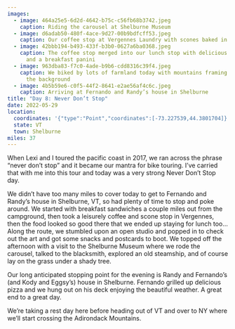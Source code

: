 ```yaml
---
images:
  - image: 464a25e5-6d2d-4642-b75c-c56fb68b3742.jpeg
    caption: Riding the carousel at Shelburne Museum
  - image: d6adab50-480f-4ace-9d27-00b9bdfcff53.jpeg
    caption: Our coffee stop at Vergennes Laundry with scones baked in a brick oven
  - image: 42bbb194-b493-433f-b3b0-0627a6ba0368.jpeg
    caption: The coffee stop merged into our lunch stop with delicious Turkish eggs
      and a breakfast panini
  - image: 963dba83-f7c0-4ade-b9b6-cdd8316c39f4.jpeg
    caption: We biked by lots of farmland today with mountains framing the view in
      the background
  - image: 4b5b59e6-c0f5-44f2-8641-e2ae56af4c6c.jpeg
    caption: Arriving at Fernando and Randy’s house in Shelburne
title: "Day 8: Never Don’t Stop"
date: 2022-05-29
location:
  coordinates: '{"type":"Point","coordinates":[-73.227539,44.3801704]}'
  state: VT
  town: Shelburne
miles: 37
---
```

When Lexi and I toured the pacific coast in 2017, we ran across the phrase “never don’t stop” and it became our mantra for bike touring. I’ve carried that with me into this tour and today was a very strong Never Don’t Stop day. 

We didn’t have too many miles to cover today to get to Fernando and Randy’s house in Shelburne, VT, so had plenty of time to stop and poke around. We started with breakfast sandwiches a couple miles out from the campground, then took a leisurely coffee and scone stop in Vergennes, then the food looked so good there that we ended up staying for lunch too… Along the route, we stumbled upon an open studio and popped in to check out the art and got some snacks and postcards to boot. We topped off the afternoon with a visit to the Shelburne Museum where we rode the carousel, talked to the blacksmith, explored an old steamship, and of course lay on the grass under a shady tree.

Our long anticipated stopping point for the evening is Randy and Fernando’s (and Kody and Eggsy’s) house in Shelburne. Fernando grilled up delicious pizza and we hung out on his deck enjoying the beautiful weather. A great end to a great day. 

We’re taking a rest day here before heading out of VT and over to NY where we’ll start crossing the Adirondack Mountains. 